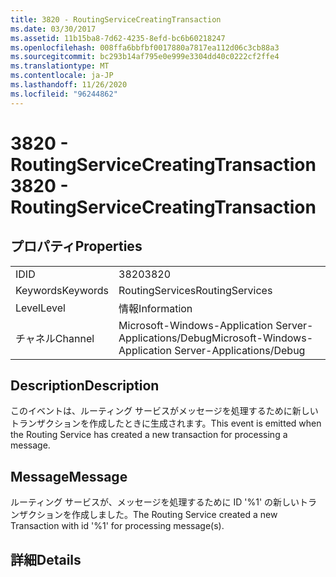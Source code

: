 ```yaml
---
title: 3820 - RoutingServiceCreatingTransaction
ms.date: 03/30/2017
ms.assetid: 11b15ba8-7d62-4235-8efd-bc6b60218247
ms.openlocfilehash: 008ffa6bbfbf0017880a7817ea112d06c3cb88a3
ms.sourcegitcommit: bc293b14af795e0e999e3304dd40c0222cf2ffe4
ms.translationtype: MT
ms.contentlocale: ja-JP
ms.lasthandoff: 11/26/2020
ms.locfileid: "96244862"
---
```

# <a name="3820---routingservicecreatingtransaction"></a><span data-ttu-id="82fa1-102">3820 - RoutingServiceCreatingTransaction</span><span class="sxs-lookup"><span data-stu-id="82fa1-102">3820 - RoutingServiceCreatingTransaction</span></span>

## <a name="properties"></a><span data-ttu-id="82fa1-103">プロパティ</span><span class="sxs-lookup"><span data-stu-id="82fa1-103">Properties</span></span>  
  
|||  
|-|-|  
|<span data-ttu-id="82fa1-104">ID</span><span class="sxs-lookup"><span data-stu-id="82fa1-104">ID</span></span>|<span data-ttu-id="82fa1-105">3820</span><span class="sxs-lookup"><span data-stu-id="82fa1-105">3820</span></span>|  
|<span data-ttu-id="82fa1-106">Keywords</span><span class="sxs-lookup"><span data-stu-id="82fa1-106">Keywords</span></span>|<span data-ttu-id="82fa1-107">RoutingServices</span><span class="sxs-lookup"><span data-stu-id="82fa1-107">RoutingServices</span></span>|  
|<span data-ttu-id="82fa1-108">Level</span><span class="sxs-lookup"><span data-stu-id="82fa1-108">Level</span></span>|<span data-ttu-id="82fa1-109">情報</span><span class="sxs-lookup"><span data-stu-id="82fa1-109">Information</span></span>|  
|<span data-ttu-id="82fa1-110">チャネル</span><span class="sxs-lookup"><span data-stu-id="82fa1-110">Channel</span></span>|<span data-ttu-id="82fa1-111">Microsoft-Windows-Application Server-Applications/Debug</span><span class="sxs-lookup"><span data-stu-id="82fa1-111">Microsoft-Windows-Application Server-Applications/Debug</span></span>|  
  
## <a name="description"></a><span data-ttu-id="82fa1-112">Description</span><span class="sxs-lookup"><span data-stu-id="82fa1-112">Description</span></span>  

 <span data-ttu-id="82fa1-113">このイベントは、ルーティング サービスがメッセージを処理するために新しいトランザクションを作成したときに生成されます。</span><span class="sxs-lookup"><span data-stu-id="82fa1-113">This event is emitted when the Routing Service has created a new transaction for processing a message.</span></span>  
  
## <a name="message"></a><span data-ttu-id="82fa1-114">Message</span><span class="sxs-lookup"><span data-stu-id="82fa1-114">Message</span></span>  

 <span data-ttu-id="82fa1-115">ルーティング サービスが、メッセージを処理するために ID '%1' の新しいトランザクションを作成しました。</span><span class="sxs-lookup"><span data-stu-id="82fa1-115">The Routing Service created a new Transaction with id '%1' for processing message(s).</span></span>  
  
## <a name="details"></a><span data-ttu-id="82fa1-116">詳細</span><span class="sxs-lookup"><span data-stu-id="82fa1-116">Details</span></span>
